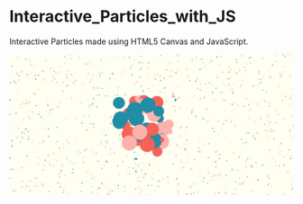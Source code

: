 # Interactive_Particles_with_JS
Interactive Particles made using HTML5 Canvas and JavaScript.

<img src="images/screenshot.jpg" title="screenshot">